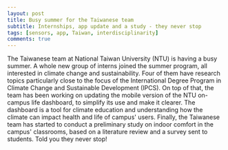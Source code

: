 ```yaml
---
layout: post
title: Busy summer for the Taiwanese team
subtitle: Internships, app update and a study - they never stop
tags: [sensors, app, Taiwan, interdisciplinarity]
comments: true
---
```


The Taiwanese team at National Taiwan University (NTU) is having a busy summer. 
A whole new group of interns joined the summer program, all interested in climate change and sustainability. 
Four of them have research topics particularly close to the focus of the International Degree Program in Climate Change and Sustainable Development (IPCS). 
On top of that, the team has been working on updating the mobile version of the NTU on-campus life dashboard, to simplify its use and make it clearer. 
The dashboard is a tool for climate education and understanding how the climate can impact health and life of campus' users. 
Finally, the Taiwanese team has started to conduct a preliminary study on indoor comfort in the campus' classrooms, based on a literature review and a survey sent to students. 
Told you they never stop! 
